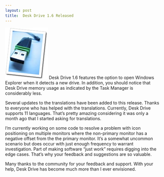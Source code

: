 ```yaml
---
layout: post
title:  Desk Drive 1.6 Released
---
```

[![usb memory stick](/cdn/images/blog/DeskDrive1.6Released_974A/usb.jpg)](/deskdrive) Desk Drive 1.6 features the option to open Windows Explorer when it detects a new drive. In addition, you should notice that Desk Drive memory usage as indicated by the Task Manager is considerably less.

Several updates to the translations have been added to this release. Thanks to everyone who has helped with the translations. Currently, Desk Drive supports 11 languages. That’s pretty amazing considering it was only a month ago that I started asking for translations.

I’m currently working on some code to resolve a problem with icon positioning on multiple monitors where the non-primary monitor has a negative offset from the the primary monitor. It’s a somewhat uncommon scenario but does occur with just enough frequency to warrant investigation. Part of making software “just work” requires digging into the edge cases. That’s why your feedback and suggestions are so valuable. 

Many thanks to the community for your feedback and support. With your help, Desk Drive has become much more than I ever envisioned.
